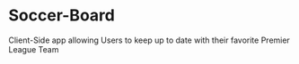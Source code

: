 # Soccer-Board
Client-Side app allowing Users to keep up to date with their favorite Premier League Team
